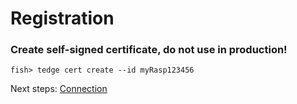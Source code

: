 # Registration

### Create self-signed certificate, do not use in production!​
```shell
fish> tedge cert create --id myRasp123456​
```

Next steps: [Connection](./004_connect)
